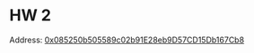 # HW 2

Address: [0x085250b505589c02b91E28eb9D57CD15Db167Cb8](https://mumbai.polygonscan.com/address/0x085250b505589c02b91E28eb9D57CD15Db167Cb8)


